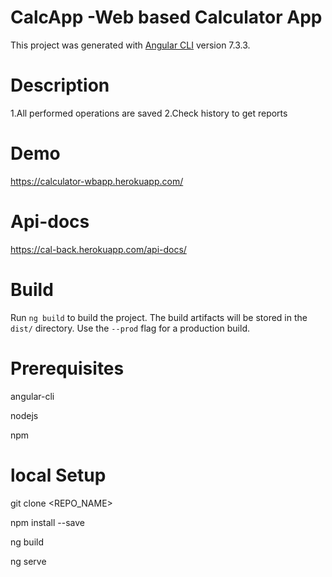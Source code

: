 
# CalcApp -Web based Calculator App

This project was generated with [Angular CLI](https://github.com/angular/angular-cli) version 7.3.3.

# Description

1.All performed operations are saved 
2.Check history to get reports

# Demo
https://calculator-wbapp.herokuapp.com/

# Api-docs
https://cal-back.herokuapp.com/api-docs/


# Build
Run `ng build` to build the project. The build artifacts will be stored in the `dist/` directory. Use the `--prod` flag for a production build.

# Prerequisites

angular-cli

nodejs

npm
 
# local Setup
git clone <REPO_NAME>

npm install --save

ng build

ng serve

